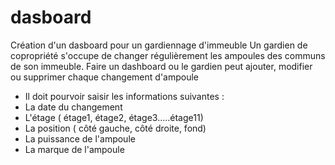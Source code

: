 # dasboard
Création d'un dasboard pour un gardiennage d'immeuble
Un gardien de copropriété s'occupe de changer régulièrement les ampoules des communs de son immeuble.
Faire un dashboard ou le gardien peut ajouter, modifier ou supprimer chaque changement d'ampoule
- Il doit pourvoir saisir les informations suivantes :
- La date du changement
- L'étage ( étage1, étage2, étage3.....étage11)
- La position ( côté gauche, côté droite, fond)
- La puissance de l'ampoule
- La marque de l'ampoule
